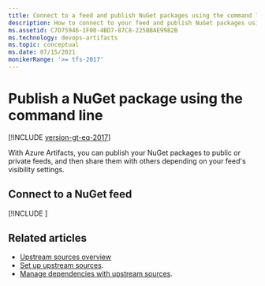 ```yaml
---
title: Connect to a feed and publish NuGet packages using the command line
description: How to connect to your feed and publish NuGet packages using the command line
ms.assetid: C7D75946-1F00-4BD7-87C8-225BBAE9982B
ms.technology: devops-artifacts
ms.topic: conceptual
ms.date: 07/15/2021
monikerRange: '>= tfs-2017'
---
```


# Publish a NuGet package using the command line

[!INCLUDE [version-gt-eq-2017](../../includes/version-gt-eq-2017.md)]

With Azure Artifacts, you can publish your NuGet packages to public or private feeds, and then share them with others depending on your feed's visibility settings. 

## Connect to a NuGet feed

[!INCLUDE [](../includes/nuget/nuget-publish-endpoint.md)]

## Related articles

- [Upstream sources overview](../concepts/upstream-sources.md)
- [Set up upstream sources](../how-to/set-up-upstream-sources.md). 
- [Manage dependencies with upstream sources](../tutorials/protect-oss-packages-with-upstream-sources.md).

